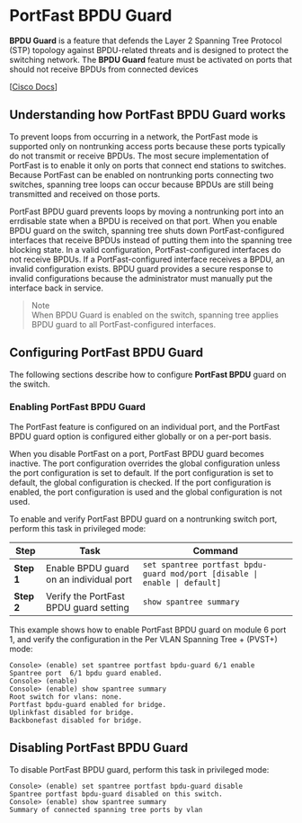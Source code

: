 # PortFast BPDU Guard

**BPDU Guard** is a feature that defends the Layer 2 Spanning Tree Protocol (STP) topology against BPDU-related threats and is designed to protect the switching network.
The **BPDU Guard** feature must be activated on ports that should not receive BPDUs from connected devices

[[Cisco Docs](https://www.cisco.com/c/en/us/td/docs/switches/lan/catalyst4000/8-2glx/configuration/guide/stp_enha.html)]

## Understanding how PortFast BPDU Guard works

To prevent loops from occurring in a network, the PortFast mode is supported only on nontrunking access ports because these ports typically do not transmit or receive BPDUs.
The most secure implementation of PortFast is to enable it only on ports that connect end stations to switches.
Because PortFast can be enabled on nontrunking ports connecting two switches, spanning tree loops can occur because BPDUs are still being transmitted and received on those ports.

PortFast BPDU guard prevents loops by moving a nontrunking port into an errdisable state when a BPDU is received on that port.
When you enable BPDU guard on the switch, spanning tree shuts down PortFast-configured interfaces that receive BPDUs instead of putting them into the spanning tree blocking state.
In a valid configuration, PortFast-configured interfaces do not receive BPDUs.
If a PortFast-configured interface receives a BPDU, an invalid configuration exists.
BPDU guard provides a secure response to invalid configurations because the administrator must manually put the interface back in service.

> Note<br>
> When BPDU Guard is enabled on the switch, spanning tree applies BPDU guard to all PortFast-configured interfaces.

## Configuring PortFast BPDU Guard

The following sections describe how to configure **PortFast BPDU** guard on the switch.

### Enabling PortFast BPDU Guard

The PortFast feature is configured on an individual port, and the PortFast BPDU guard option is configured either globally or on a per-port basis.

When you disable PortFast on a port, PortFast BPDU guard becomes inactive. The port configuration overrides the global configuration unless the port configuration is set to default. If the port configuration is set to default, the global configuration is checked. If the port configuration is enabled, the port configuration is used and the global configuration is not used.

To enable and verify PortFast BPDU guard on a nontrunking switch port, perform this task in privileged mode:

| Step       | Task                                    | Command                                                                    |
| ---------- | --------------------------------------- | -------------------------------------------------------------------------- |
| **Step 1** | Enable BPDU guard on an individual port | `set spantree portfast bpdu-guard mod/port [disable \| enable \| default]` |
| **Step 2** | Verify the PortFast BPDU guard setting  | `show spantree summary`                                                    |

This example shows how to enable PortFast BPDU guard on module 6 port 1, and verify the configuration in the Per VLAN Spanning Tree + (PVST+) mode:

```
Console> (enable) set spantree portfast bpdu-guard 6/1 enable
Spantree port  6/1 bpdu guard enabled.
Console> (enable)
Console> (enable) show spantree summary
Root switch for vlans: none.
Portfast bpdu-guard enabled for bridge.
Uplinkfast disabled for bridge.
Backbonefast disabled for bridge.
```

## Disabling PortFast BPDU Guard

To disable PortFast BPDU guard, perform this task in privileged mode:

```
Console> (enable) set spantree portfast bpdu-guard disable
Spantree portfast bpdu-guard disabled on this switch.
Console> (enable) show spantree summary
Summary of connected spanning tree ports by vlan
```
